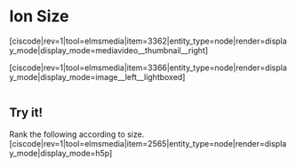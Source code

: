 <div style="float:right;margin:auto"><ebook-button title="Ion Sizes" link="https://genchem.science.psu.edu/04-4-ion-sizes"></ebook-button></div>

# Ion Size

<media-video>[ciscode|rev=1|tool=elmsmedia|item=3362|entity_type=node|render=display_mode|display_mode=mediavideo__thumbnail__right]</media-video>

[ciscode|rev=1|tool=elmsmedia|item=3366|entity_type=node|render=display_mode|display_mode=image__left__lightboxed]

<div class="spacer" style="display:block;overflow:hidden;width:100%;"></div>




## Try it!

Rank the following according to size.
[ciscode|rev=1|tool=elmsmedia|item=2565|entity_type=node|render=display_mode|display_mode=h5p]

<houck-math> </houck-math>